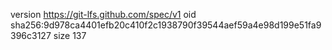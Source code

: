 version https://git-lfs.github.com/spec/v1
oid sha256:9d978ca4401efb20c410f2c1938790f39544aef59a4e98d199e51fa9396c3127
size 137
